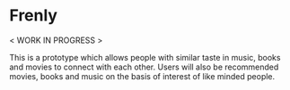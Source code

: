 # Frenly  
< WORK IN PROGRESS >

This is a prototype which allows people with similar taste in music, books and movies to connect with each other. Users will also be recommended movies, books and music on the basis of interest of like minded people.
